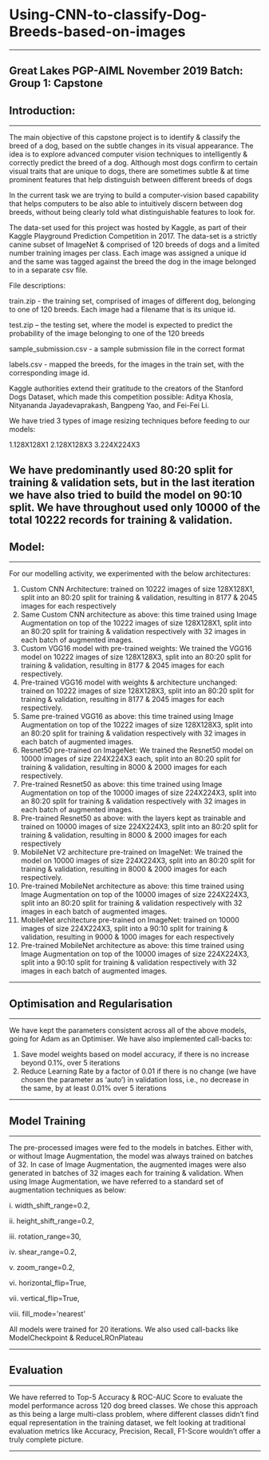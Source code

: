 # Using-CNN-to-classify-Dog-Breeds-based-on-images
---
Great Lakes PGP-AIML November 2019 Batch: Group 1: Capstone
---

## Introduction:
---

The main objective of this capstone project is to identify & classify the breed of a dog, based on the subtle changes in its visual appearance. 
The idea is to explore advanced computer vision techniques to intelligently & correctly predict the breed of a dog. 
Although most dogs confirm to certain visual traits that are unique to dogs, there are sometimes subtle & at time prominent features that help distinguish between different breeds of dogs

In the current task we are trying to build a computer-vision based capability that helps computers to be also able to intuitively discern between dog breeds, without being clearly told what distinguishable features to look for.

The data-set used for this project was hosted by Kaggle, as part of their Kaggle Playground Prediction Competition in 2017. 
The data-set is a strictly canine subset of ImageNet & comprised of 120 breeds of dogs and a limited number training images per class. 
Each image was assigned a unique id and the same was tagged against the breed the dog in the image belonged to in a separate csv file. 

File descriptions:

train.zip - the training set, comprised of images of different dog, belonging to one of 120 breeds. Each image had a filename that is its unique id. 

test.zip – the testing set, where the model is expected to predict the probability of the image belonging to one of the 120 breeds

sample_submission.csv - a sample submission file in the correct format

labels.csv - mapped the breeds, for the images in the train set, with the corresponding image id.

Kaggle authorities extend their gratitude to the creators of the Stanford Dogs Dataset, which made this competition possible: Aditya Khosla, Nityananda Jayadevaprakash, Bangpeng Yao, and Fei-Fei Li.

We have tried 3 types of image resizing techniques before feeding to our models:

1.128X128X1
2.128X128X3
3.224X224X3

We have predominantly used 80:20 split for training & validation sets, but in the last iteration we have also tried to build the model on 90:10 split.
We have throughout used only 10000 of the total 10222 records for training & validation.
---

## Model:
---

For our modelling activity, we experimented with the below architectures:
1. Custom CNN Architecture: trained on 10222 images of size 128X128X1, split into an 80:20 split for training & validation, resulting in 8177 & 2045 images for each respectively
2. Same Custom CNN architecture as above: this time trained using Image Augmentation on top of the 10222 images of size 128X128X1, split into an 80:20 split for training & validation respectively with 32 images in each batch of augmented images.
3. Custom VGG16 model with pre-trained weights: We trained the VGG16 model on 10222 images of size 128X128X3, split into an 80:20 split for training & validation, resulting in 8177 & 2045 images for each respectively.
4. Pre-trained VGG16 model with weights & architecture unchanged: trained on 10222 images of size 128X128X3, split into an 80:20 split for training & validation, resulting in 8177 & 2045 images for each respectively.
5. Same pre-trained VGG16 as above: this time trained using Image Augmentation on top of the 10222 images of size 128X128X3, split into an 80:20 split for training & validation respectively with 32 images in each batch of augmented images.
6. Resnet50 pre-trained on ImageNet: We trained the Resnet50 model on 10000 images of size 224X224X3 each, split into an 80:20 split for training & validation, resulting in 8000 & 2000 images for each respectively.
7. Pre-trained Resnet50 as above: this time trained using Image Augmentation on top of the 10000 images of size 224X224X3, split into an 80:20 split for training & validation respectively with 32 images in each batch of augmented images.
8. Pre-trained Resnet50 as above: with the layers kept as trainable and trained on 10000 images of size 224X224X3, split into an 80:20 split for training & validation, resulting in 8000 & 2000 images for each respectively
9. MobileNet V2 architecture pre-trained on ImageNet: We trained the model on 10000 images of size 224X224X3, split into an 80:20 split for training & validation, resulting in 8000 & 2000 images for each respectively.
10. Pre-trained MobileNet architecture as above: this time trained using Image Augmentation on top of the 10000 images of size 224X224X3, split into an 80:20 split for training & validation respectively with 32 images in each batch of augmented images.
11. MobileNet architecture pre-trained on ImageNet: trained on 10000 images of size 224X224X3, split into a 90:10 split for training & validation, resulting in 9000 & 1000 images for each respectively
12. Pre-trained MobileNet architecture as above: this time trained using Image Augmentation on top of the 10000 images of size 224X224X3, split into a 90:10 split for training & validation respectively with 32 images in each batch of augmented images.
---

## Optimisation and Regularisation
---

We have kept the parameters consistent across all of the above models, going for Adam as an Optimiser. We have also implemented call-backs to:
1. Save model weights based on model accuracy, if there is no increase beyond 0.1%, over 5 iterations
2. Reduce Learning Rate by a factor of 0.01 if there is no change (we have chosen the parameter as ‘auto’) in validation loss, i.e., no decrease in the same, by at least 0.01% over 5 iterations
---

## Model Training
---

The pre-processed images were fed to the models in batches. 
Either with, or without Image Augmentation, the model was always trained on batches of 32. 
In case of Image Augmentation, the augmented images were also generated in batches of 32 images each for training & validation.
When using Image Augmentation, we have referred to a standard set of augmentation techniques as below:

i. width_shift_range=0.2,

ii. height_shift_range=0.2,

iii. rotation_range=30,

iv. shear_range=0.2,

v. zoom_range=0.2,

vi. horizontal_flip=True,

vii. vertical_flip=True,

viii. fill_mode='nearest'

All models were trained for 20 iterations. We also used call-backs like ModelCheckpoint & ReduceLROnPlateau

---

## Evaluation
---

We have referred to Top-5 Accuracy & ROC-AUC Score to evaluate the model performance across 120 dog breed classes. 
We chose this approach as this being a large multi-class problem, where different classes didn’t find equal representation in the training dataset, we felt looking at traditional evaluation metrics like Accuracy, Precision, Recall, F1-Score wouldn’t offer a truly complete picture. 

---



